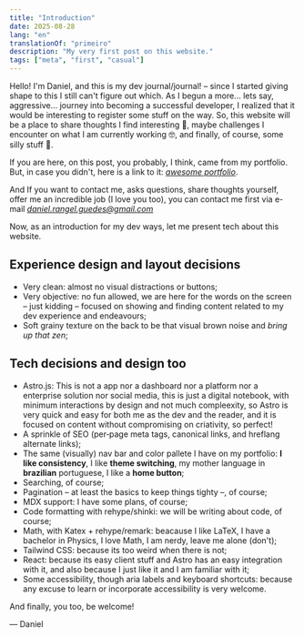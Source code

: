 ```yaml
---
title: "Introduction"
date: 2025-08-28
lang: "en"
translationOf: "primeiro"
description: "My very first post on this website."
tags: ["meta", "first", "casual"]
---
```


Hello! I'm Daniel, and this is my dev journal/journal! – since I started giving shape to this I still can't figure out which. As I begun a more... lets say, aggressive... journey into becoming a successful developer, I realized that it would be interesting to register some stuff on the way.
So, this website will be a place to share thoughts I find interesting 🤔, maybe challenges I encounter on what I am currently working 🤓, and finally, of course, some silly stuff 🤩.

If you are here, on this post, you probably, I think, came from my portfolio. But, in case you didn't, here is a link to it: [*awesome portfolio*](https://danielx-art.github.io/portfolio/).

And If you want to contact me, asks questions, share thoughts yourself, offer me an incredible job (I love you too), you can contact me first via e-mail [*daniel.rangel.guedes@gmail.com*](mailto:daniel.rangel.guedes@gmail.com)

Now, as an introduction for my dev ways, let me present tech about this website.

## Experience design and layout decisions
- Very clean: almost no visual distractions or buttons;
- Very objective: no fun allowed, we are here for the words on the screen – just kidding – focused on showing and finding content related to my dev experience and endeavours;
- Soft grainy texture on the back to be that visual brown noise and *bring up that zen*;

## Tech decisions and design too
- Astro.js: This is not a app nor a dashboard nor a platform nor a enterprise solution nor social media, this is just a digital notebook, with minimum interactions by design and not much compleexity, so Astro is very quick and easy for both me as the dev and the reader, and it is focused on content without compromising on criativity, so perfect!
- A sprinkle of SEO (per‑page meta tags, canonical links, and hreflang alternate links);
- The same (visually) nav bar and color pallete I have on my portfolio: **I like consistency**, I like **theme switching**, my mother language in **brazilian** portuguese, I like a **home button**;
- Searching, of course;
- Pagination – at least the basics to keep things tighty –, of course;
- MDX support: I have some plans, of course;
- Code formatting with rehype/shinki: we will be writing about code, of course;
- Math, with Katex + rehype/remark: beacause I like LaTeX, I have a bachelor in Physics, I love Math, I am nerdy, leave me alone (don't);
- Tailwind CSS: because its too weird when there is not;
- React: because its easy client stuff and Astro has an easy integration with it, and also because I just like it and I am familiar with it;
- Some accessibility, though aria labels and keyboard shortcuts: because any excuse to learn or incorporate accessibility is very welcome.

And finally, you too, be welcome!

— Daniel